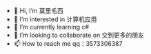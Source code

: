 - 👋 Hi, I’m 莫里毛西
- 👀 I’m interested in 计算机应用
- 🌱 I’m currently learning c#
- 💞️ I’m looking to collaborate on 交到更多的朋友
- 📫 How to reach me qq：3573306387

<!---
morifurry/morifurry is a ✨ special ✨ repository because its `README.md` (this file) appears on your GitHub profile.
You can click the Preview link to take a look at your changes.
--->
